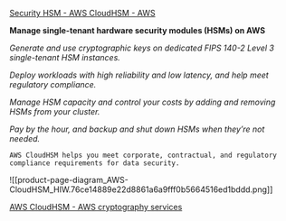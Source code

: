 [Security HSM - AWS CloudHSM  - AWS](https://aws.amazon.com/cloudhsm/)

**Manage single-tenant hardware security modules (HSMs) on AWS**

*Generate and use cryptographic keys on dedicated FIPS 140-2 Level 3 single-tenant HSM instances.*

*Deploy workloads with high reliability and low latency, and help meet regulatory compliance.*

*Manage HSM capacity and control your costs by adding and removing HSMs from your cluster.*

*Pay by the hour, and backup and shut down HSMs when they’re not needed.*

`AWS CloudHSM helps you meet corporate, contractual, and regulatory compliance requirements for data security.`

![[product-page-diagram_AWS-CloudHSM_HIW.76ce14889e22d8861a6a9fff0b5664516ed1bddd.png]]




[AWS CloudHSM - AWS cryptography services](https://docs.aws.amazon.com/crypto/latest/userguide/awscryp-service-hsm.html)

